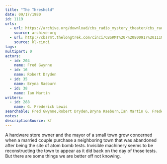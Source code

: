 ```yaml
---
title: "The Threshold"
date: 09/17/1980
id: 1119
urls: 
  - url: https://archive.org/download/cbs_radio_mystery_theater/cbs_radio_mystery_theater-1101-1150.zip/cbs_radio_mystery_theater-1101-1150%2Fcbsrmt_1119_the_threshold.mp3
    source: archive-org
  - url: http://cbsrmt.thelongtrek.com/cinci/CBSRMT%20-%20800917%201119%20The%20Threshold_cinci.mp3
    source: kl-cinci
tags: 
multipart: 0
actors:  
  - id: 204
    name: Fred Gwynne  
  - id: 16
    name: Robert Dryden  
  - id: 35
    name: Bryna Raeburn  
  - id: 38
    name: Ian Martin
writers:  
  - id: 288
    name: G. Frederick Lewis
searchable: Fred Gwynne,Robert Dryden,Bryna Raeburn,Ian Martin G. Frederick Lewis
notes: 
descriptionSource: kf
---
```

A hardware store owner and the mayor of a small town grow concerned when a married couple purchase a neighboring town that was abandoned after being the site of atom bomb tests. Invisible machinery seems to be reconstructing the town to appear as it did back on the day of those tests. But there are some things we are better off not knowing.